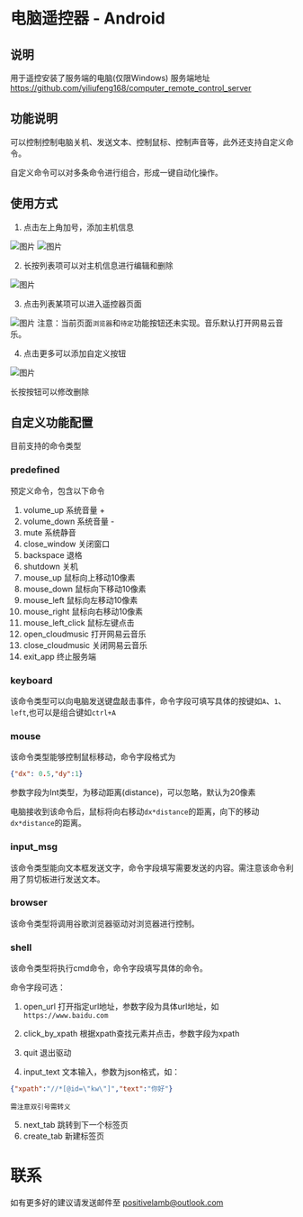 # 电脑遥控器 - Android 
## 说明
用于遥控安装了服务端的电脑(仅限Windows)
服务端地址<https://github.com/yiliufeng168/computer_remote_control_server>

## 功能说明
可以控制控制电脑关机、发送文本、控制鼠标、控制声音等，此外还支持自定义命令。

自定义命令可以对多条命令进行组合，形成一键自动化操作。

## 使用方式
1. 点击左上角加号，添加主机信息

![图片](https://github.com/yiliufeng168/computer_remote_control_client/blob/main/readme_img/add_computer.png)
![图片](https://github.com/yiliufeng168/computer_remote_control_client/blob/main/readme_img/computer_info.png)

2. 长按列表项可以对主机信息进行编辑和删除

![图片](https://github.com/yiliufeng168/computer_remote_control_client/blob/main/readme_img/edit_computer.png)

3. 点击列表某项可以进入遥控器页面

![图片](https://github.com/yiliufeng168/computer_remote_control_client/blob/main/readme_img/controller.png)
注意：当前页面`浏览器`和`待定`功能按钮还未实现。音乐默认打开网易云音乐。

4. 点击更多可以添加自定义按钮

![图片](https://github.com/yiliufeng168/computer_remote_control_client/blob/main/readme_img/controller.png)

长按按钮可以修改删除

## 自定义功能配置
目前支持的命令类型
### predefined 
预定义命令，包含以下命令
1. volume_up
    系统音量 +
2. volume_down
    系统音量 -
3. mute
    系统静音
4. close_window
    关闭窗口
5. backspace
    退格
6. shutdown
    关机
7. mouse_up
    鼠标向上移动10像素
8. mouse_down
    鼠标向下移动10像素
9. mouse_left
    鼠标向左移动10像素
10. mouse_right
    鼠标向右移动10像素        
11. mouse_left_click
    鼠标左键点击
12. open_cloudmusic
    打开网易云音乐
13. close_cloudmusic
    关闭网易云音乐
14. exit_app
    终止服务端

### keyboard
该命令类型可以向电脑发送键盘敲击事件，命令字段可填写具体的按键如`A`、`1`、`left`,也可以是组合键如`ctrl+A`

### mouse
该命令类型能够控制鼠标移动，命令字段格式为
```json 
{"dx": 0.5,"dy":1}
```
参数字段为Int类型，为移动距离(distance)，可以忽略，默认为20像素

电脑接收到该命令后，鼠标将向右移动`dx*distance`的距离，向下的移动`dx*distance`的距离。

### input_msg
该命令类型能向文本框发送文字，命令字段填写需要发送的内容。需注意该命令利用了剪切板进行发送文本。

### browser
该命令类型将调用谷歌浏览器驱动对浏览器进行控制。


### shell
该命令类型将执行cmd命令，命令字段填写具体的命令。

命令字段可选：
1. open_url
    打开指定url地址，参数字段为具体url地址，如`https://www.baidu.com`
2. click_by_xpath
    根据xpath查找元素并点击，参数字段为xpath
    
3. quit
    退出驱动
4. input_text
    文本输入，参数为json格式，如：
 ```json
{"xpath":"//*[@id=\"kw\"]","text":"你好"}
```
    需注意双引号需转义
5. next_tab
    跳转到下一个标签页
6. create_tab
    新建标签页


# 联系
如有更多好的建议请发送邮件至 positivelamb@outlook.com 
     